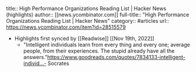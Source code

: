 title:: High Performance Organizations Reading List | Hacker News (highlights)
author:: [[news.ycombinator.com]]
full-title:: "High Performance Organizations Reading List | Hacker News"
category:: #articles
url:: https://news.ycombinator.com/item?id=28515579

- Highlights first synced by [[Readwise]] [[Nov 19th, 2022]]
	- "Intelligent individuals learn from every thing and every one; average people, from their experiences. The stupid already have all the answers."https://www.goodreads.com/quotes/7834133-intelligent-individ...- Socrates